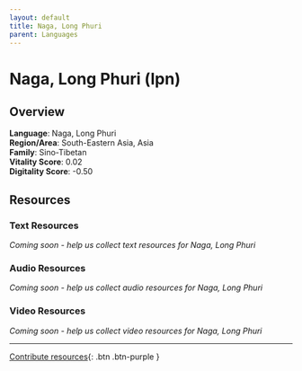 ```yaml
---
layout: default
title: Naga, Long Phuri
parent: Languages
---
```


# Naga, Long Phuri (lpn)

## Overview

**Language**: Naga, Long Phuri  
**Region/Area**: South-Eastern Asia, Asia  
**Family**: Sino-Tibetan  
**Vitality Score**: 0.02  
**Digitality Score**: -0.50  

## Resources

### Text Resources
*Coming soon - help us collect text resources for Naga, Long Phuri*

### Audio Resources
*Coming soon - help us collect audio resources for Naga, Long Phuri*

### Video Resources
*Coming soon - help us collect video resources for Naga, Long Phuri*

---

[Contribute resources](https://fairtrain.github.io/){: .btn .btn-purple }
